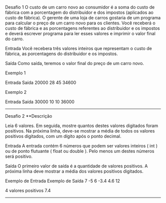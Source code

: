 Desafio 1
O custo de um carro novo ao consumidor é a soma do custo de fábrica com a porcentagem do distribuidor e dos impostos (aplicados ao custo de fábrica). O gerente de uma loja de carros gostaria de um programa para calcular o preço de um carro novo para os clientes. Você receberá o custo de fábrica e as porcentagens referentes ao distribuidor e os impostos e deverá escrever programa para ler esses valores e imprimir o valor final do carro.

Entrada
Você recebera três valores inteiros que representam o custo de fábrica, as porcentagens do distribuidor e os impostos.

Saída
Como saída, teremos o valor final do preço de um carro novo.

Exemplo 1

Entrada	Saída
20000
28
45	34600
 

Exemplo 2

Entrada	Saída
30000
10
10	36000

******************


Desafio 2 **Descrição 

Leia 6 valores. Em seguida, mostre quantos destes valores digitados foram positivos. Na próxima linha, deve-se mostrar a média de todos os valores positivos digitados, com um dígito após o ponto decimal.

Entrada
A entrada contém 6 números que podem ser valores inteiros ( int ) ou de ponto flutuante ( float ou double ). Pelo menos um destes números será positivo.

Saída
O primeiro valor de saída é a quantidade de valores positivos. A próxima linha deve mostrar a média dos valores positivos digitados.

Exemplo de Entrada	Exemplo de Saída
7
-5
6
-3.4
4.6
12

4 valores positivos
7.4
************